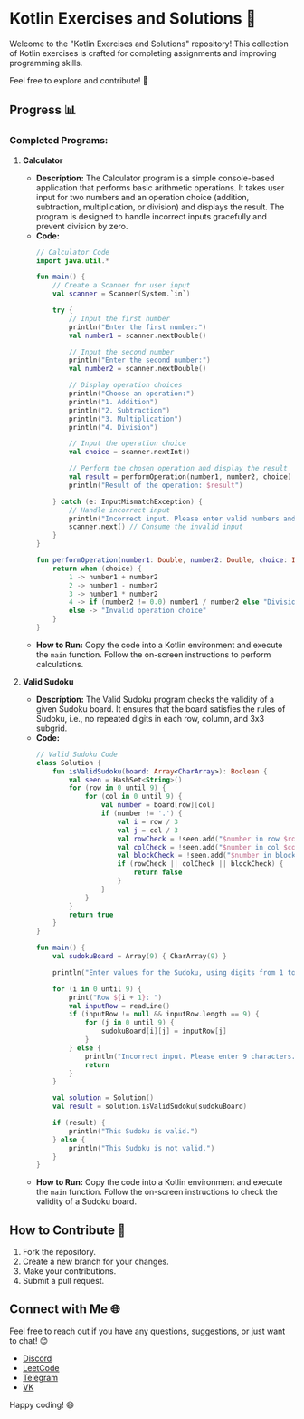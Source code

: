 # Kotlin Exercises and Solutions 🚀

Welcome to the "Kotlin Exercises and Solutions" repository! This collection of Kotlin exercises is crafted for completing assignments and improving programming skills.

Feel free to explore and contribute! 🌟

## Progress 📊

### Completed Programs:
1. **Calculator**
   - **Description:** The Calculator program is a simple console-based application that performs basic arithmetic operations. It takes user input for two numbers and an operation choice (addition, subtraction, multiplication, or division) and displays the result. The program is designed to handle incorrect inputs gracefully and prevent division by zero.
   - **Code:**
     ```kotlin
     // Calculator Code
     import java.util.*

     fun main() {
         // Create a Scanner for user input
         val scanner = Scanner(System.`in`)

         try {
             // Input the first number
             println("Enter the first number:")
             val number1 = scanner.nextDouble()

             // Input the second number
             println("Enter the second number:")
             val number2 = scanner.nextDouble()

             // Display operation choices
             println("Choose an operation:")
             println("1. Addition")
             println("2. Subtraction")
             println("3. Multiplication")
             println("4. Division")

             // Input the operation choice
             val choice = scanner.nextInt()

             // Perform the chosen operation and display the result
             val result = performOperation(number1, number2, choice)
             println("Result of the operation: $result")

         } catch (e: InputMismatchException) {
             // Handle incorrect input
             println("Incorrect input. Please enter valid numbers and operation choice.")
             scanner.next() // Consume the invalid input
         }
     }

     fun performOperation(number1: Double, number2: Double, choice: Int): Any {
         return when (choice) {
             1 -> number1 + number2
             2 -> number1 - number2
             3 -> number1 * number2
             4 -> if (number2 != 0.0) number1 / number2 else "Division by 0 is not possible"
             else -> "Invalid operation choice"
         }
     }
     ```
   - **How to Run:** Copy the code into a Kotlin environment and execute the `main` function. Follow the on-screen instructions to perform calculations.

2. **Valid Sudoku**
   - **Description:** The Valid Sudoku program checks the validity of a given Sudoku board. It ensures that the board satisfies the rules of Sudoku, i.e., no repeated digits in each row, column, and 3x3 subgrid.
   - **Code:**
     ```kotlin
     // Valid Sudoku Code
     class Solution {
         fun isValidSudoku(board: Array<CharArray>): Boolean {
             val seen = HashSet<String>()
             for (row in 0 until 9) {
                 for (col in 0 until 9) {
                     val number = board[row][col]
                     if (number != '.') {
                         val i = row / 3
                         val j = col / 3
                         val rowCheck = !seen.add("$number in row $row")
                         val colCheck = !seen.add("$number in col $col")
                         val blockCheck = !seen.add("$number in block $i-$j")
                         if (rowCheck || colCheck || blockCheck) {
                             return false
                         }
                     }
                 }
             }
             return true
         }
     }

     fun main() {
         val sudokuBoard = Array(9) { CharArray(9) }

         println("Enter values for the Sudoku, using digits from 1 to 9 and a dot (.) for empty cells:")

         for (i in 0 until 9) {
             print("Row ${i + 1}: ")
             val inputRow = readLine()
             if (inputRow != null && inputRow.length == 9) {
                 for (j in 0 until 9) {
                     sudokuBoard[i][j] = inputRow[j]
                 }
             } else {
                 println("Incorrect input. Please enter 9 characters.")
                 return
             }
         }

         val solution = Solution()
         val result = solution.isValidSudoku(sudokuBoard)

         if (result) {
             println("This Sudoku is valid.")
         } else {
             println("This Sudoku is not valid.")
         }
     }
     ```
   - **How to Run:** Copy the code into a Kotlin environment and execute the `main` function. Follow the on-screen instructions to check the validity of a Sudoku board.

## How to Contribute 🤝

1. Fork the repository.
2. Create a new branch for your changes.
3. Make your contributions.
4. Submit a pull request.

## Connect with Me 🌐

Feel free to reach out if you have any questions, suggestions, or just want to chat! 😊

- [Discord](https://discordapp.com/users/buccellati_scumbag/)
- [LeetCode](https://leetcode.com/young_carti)
- [Telegram](t.me/LuvDyrachyo)
- [VK](https://vk.com/daxxxak)

Happy coding! 😄
